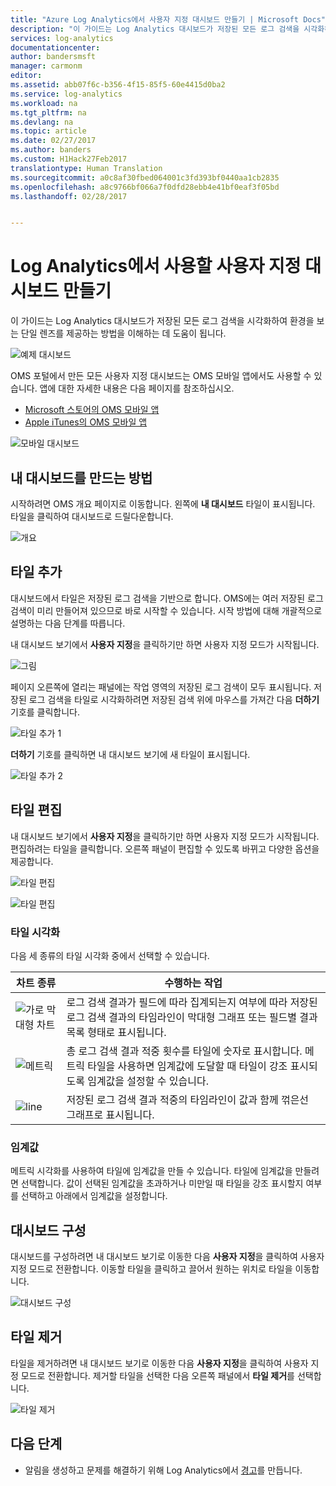 ```yaml
---
title: "Azure Log Analytics에서 사용자 지정 대시보드 만들기 | Microsoft Docs"
description: "이 가이드는 Log Analytics 대시보드가 저장된 모든 로그 검색을 시각화하여 환경을 보는 단일 렌즈를 제공하는 방법을 이해하는 데 도움이 됩니다."
services: log-analytics
documentationcenter: 
author: bandersmsft
manager: carmonm
editor: 
ms.assetid: abb07f6c-b356-4f15-85f5-60e4415d0ba2
ms.service: log-analytics
ms.workload: na
ms.tgt_pltfrm: na
ms.devlang: na
ms.topic: article
ms.date: 02/27/2017
ms.author: banders
ms.custom: H1Hack27Feb2017
translationtype: Human Translation
ms.sourcegitcommit: a0c8af30fbed064001c3fd393bf0440aa1cb2835
ms.openlocfilehash: a8c9766bf066a7f0dfd28ebb4e41bf0eaf3f05bd
ms.lasthandoff: 02/28/2017


---
```

# <a name="create-a-custom-dashboard-for-use-in-log-analytics"></a>Log Analytics에서 사용할 사용자 지정 대시보드 만들기
이 가이드는 Log Analytics 대시보드가 저장된 모든 로그 검색을 시각화하여 환경을 보는 단일 렌즈를 제공하는 방법을 이해하는 데 도움이 됩니다.

![예제 대시보드](./media/log-analytics-dashboards/oms-dashboards-example-dash.png)

OMS 포털에서 만든 모든 사용자 지정 대시보드는 OMS 모바일 앱에서도 사용할 수 있습니다. 앱에 대한 자세한 내용은 다음 페이지를 참조하십시오.

* [Microsoft 스토어의 OMS 모바일 앱](http://www.windowsphone.com/store/app/operational-insights/4823b935-83ce-466c-82bb-bd0a3f58d865)
* [Apple iTunes의 OMS 모바일 앱](https://itunes.apple.com/app/microsoft-operations-management/id1042424859?mt=8)

![모바일 대시보드](./media/log-analytics-dashboards/oms-search-mobile.png)

## <a name="how-do-i-create-my-dashboard"></a>내 대시보드를 만드는 방법
시작하려면 OMS 개요 페이지로 이동합니다. 왼쪽에 **내 대시보드** 타일이 표시됩니다. 타일을 클릭하여 대시보드로 드릴다운합니다.

![개요](./media/log-analytics-dashboards/oms-dashboards-overview.png)

## <a name="adding-a-tile"></a>타일 추가
대시보드에서 타일은 저장된 로그 검색을 기반으로 합니다. OMS에는 여러 저장된 로그 검색이 미리 만들어져 있으므로 바로 시작할 수 있습니다. 시작 방법에 대해 개괄적으로 설명하는 다음 단계를 따릅니다.

내 대시보드 보기에서 **사용자 지정**을 클릭하기만 하면 사용자 지정 모드가 시작됩니다.

![그림](./media/log-analytics-dashboards/oms-dashboards-pictorial01.png)

 페이지 오른쪽에 열리는 패널에는 작업 영역의 저장된 로그 검색이 모두 표시됩니다. 저장된 로그 검색을 타일로 시각화하려면 저장된 검색 위에 마우스를 가져간 다음 **더하기** 기호를 클릭합니다.

![타일 추가 1](./media/log-analytics-dashboards/oms-dashboards-pictorial02.png)

**더하기** 기호를 클릭하면 내 대시보드 보기에 새 타일이 표시됩니다.

![타일 추가 2](./media/log-analytics-dashboards/oms-dashboards-pictorial03.png)

## <a name="edit-a-tile"></a>타일 편집
내 대시보드 보기에서 **사용자 지정**을 클릭하기만 하면 사용자 지정 모드가 시작됩니다. 편집하려는 타일을 클릭합니다. 오른쪽 패널이 편집할 수 있도록 바뀌고 다양한 옵션을 제공합니다.

![타일 편집](./media/log-analytics-dashboards/oms-dashboards-pictorial04.png)

![타일 편집](./media/log-analytics-dashboards/oms-dashboards-pictorial05.png)

### <a name="tile-visualizations"></a>타일 시각화
다음 세 종류의 타일 시각화 중에서 선택할 수 있습니다.

| 차트 종류 | 수행하는 작업 |
| --- | --- |
| ![가로 막대형 차트](./media/log-analytics-dashboards/oms-dashboards-bar-chart.png) |로그 검색 결과가 필드에 따라 집계되는지 여부에 따라 저장된 로그 검색 결과의 타임라인이 막대형 그래프 또는 필드별 결과 목록 형태로 표시됩니다. |
| ![메트릭](./media/log-analytics-dashboards/oms-dashboards-metric.png) |총 로그 검색 결과 적중 횟수를 타일에 숫자로 표시합니다. 메트릭 타일을 사용하면 임계값에 도달할 때 타일이 강조 표시되도록 임계값을 설정할 수 있습니다. |
| ![line](./media/log-analytics-dashboards/oms-dashboards-line.png) |저장된 로그 검색 결과 적중의 타임라인이 값과 함께 꺾은선 그래프로 표시됩니다. |

### <a name="threshold"></a>임계값
메트릭 시각화를 사용하여 타일에 임계값을 만들 수 있습니다. 타일에 임계값을 만들려면 선택합니다. 값이 선택된 임계값을 초과하거나 미만일 때 타일을 강조 표시할지 여부를 선택하고 아래에서 임계값을 설정합니다.

## <a name="organizing-the-dashboard"></a>대시보드 구성
대시보드를 구성하려면 내 대시보드 보기로 이동한 다음 **사용자 지정**을 클릭하여 사용자 지정 모드로 전환합니다. 이동할 타일을 클릭하고 끌어서 원하는 위치로 타일을 이동합니다.

![대시보드 구성](./media/log-analytics-dashboards/oms-dashboards-organize.png)

## <a name="remove-a-tile"></a>타일 제거
타일을 제거하려면 내 대시보드 보기로 이동한 다음 **사용자 지정**을 클릭하여 사용자 지정 모드로 전환합니다. 제거할 타일을 선택한 다음 오른쪽 패널에서 **타일 제거**를 선택합니다.

![타일 제거](./media/log-analytics-dashboards/oms-dashboards-remove-tile.png)

## <a name="next-steps"></a>다음 단계
* 알림을 생성하고 문제를 해결하기 위해 Log Analytics에서 [경고](log-analytics-alerts.md)를 만듭니다.

